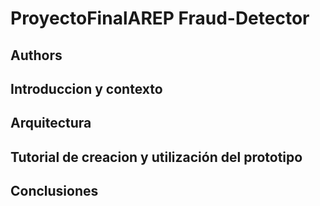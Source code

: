 # ProyectoFinalAREP Fraud-Detector


## Authors

## Introduccion y contexto 

## Arquitectura

## Tutorial de creacion y utilización del prototipo

## Conclusiones
